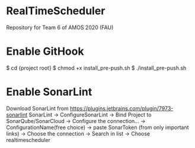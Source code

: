 # RealTimeScheduler
Repository for Team 6 of AMOS 2020 (FAU)


# Enable GitHook 
$ cd {project root}
$ chmod +x install_pre-push.sh
$ ./install_pre-push.sh

# Enable SonarLint
Download SonarLint from https://plugins.jetbrains.com/plugin/7973-sonarlint
SonarLint -> ConfigureSonarLint -> Bind Project to SonarQube/SonarCloud -> Configure the connection... -> 
ConfigurationName(free choice) -> paste SonarToken (from only important links) -> Choose the connection ->
Search in list -> Choose realtimescheduler
